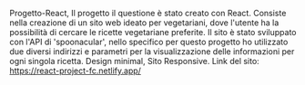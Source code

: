 
Progetto-React,
Il progetto il questione è stato creato con React.
Consiste nella creazione di un sito web ideato per vegetariani, dove l'utente ha la possibilità di cercare le ricette vegetariane preferite.
Il sito è stato sviluppato con l'API di 'spoonacular', nello specifico per questo progetto ho utilizzato due diversi indirizzi e parametri per la visualizzazione delle informazioni per ogni singola ricetta.
Design minimal, Sito Responsive.
Link del sito:  https://react-project-fc.netlify.app/
